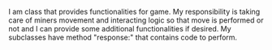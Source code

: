 I am class that provides functionalities for game. My responsibility is taking care of miners movement and interacting logic so that move is performed or not and I can provide some additional functionalities if desired.
My subclasses have method "response:" that contains code to perform.